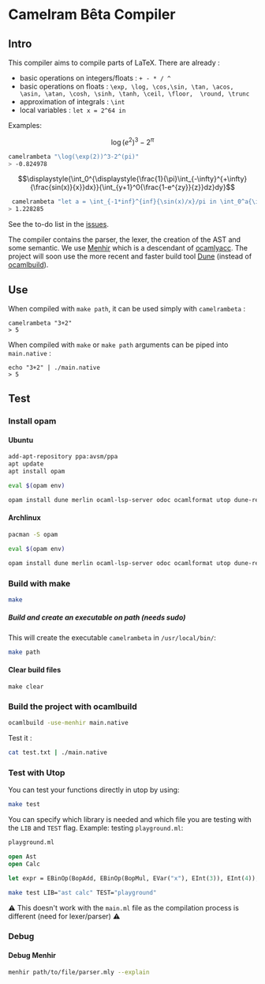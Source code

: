 # Camelram Bêta Compiler #

## Intro ##
This compiler aims to compile parts of LaTeX. There are already : 
- basic operations on integers/floats : `+ - * / ^`
- basic operations on floats : `\exp, \log, \cos,\sin, \tan, \acos, \asin, \atan, \cosh, \sinh, \tanh, \ceil, \floor, 
\round, \trunc`
- approximation of integrals : `\int`
- local variables : `let x = 2^64 in`

Examples:

$$ \displaystyle{\log(e^2)^3-2^{\pi}} $$
```sh 
camelrambeta "\log(\exp(2))^3-2^(pi)" 
> -0.824978
```
$$\displaystyle{\int_0^{\displaystyle{\frac{1}{\pi}\int_{-\infty}^{+\infty}{\frac{sin(x)}{x}}dx}}{\int_{y+1}^0{\frac{1-e^{zy}}{z}}dz}dy}$$
```sh 
 camelrambeta "let a = \int_{-1*inf}^{inf}{\sin(x)/x}/pi in \int_0^a{\int_{y+1}^0{(1-\exp(z*y))/z}d(z)}d(y)"   
> 1.228285
```

See the to-do list in the [issues](https://github.com/Camelram-Beta/compiler/issues).

The compiler contains the parser, the lexer, the creation of the AST and some semantic. We use 
[Menhir](http://gallium.inria.fr/~fpottier/menhir/) which is a descendant of 
[ocamlyacc](https://v2.ocaml.org/manual/lexyacc.html). The project will soon use the more recent and faster build 
tool [Dune](https://dune.build/) (instead of [ocamlbuild](https://github.com/ocaml/ocamlbuild)).

## Use ##

When compiled with `make path`, it can be used simply with `camelrambeta` : 
```shell
camelrambeta "3+2"
> 5 
```

When compiled with `make` or `make path` arguments can be piped into `main.native` : 
```shell
echo "3+2" | ./main.native 
> 5
```


## Test ##
### Install opam 
#### Ubuntu
```sh
add-apt-repository ppa:avsm/ppa
apt update
apt install opam

eval $(opam env)

opam install dune merlin ocaml-lsp-server odoc ocamlformat utop dune-release
```

#### Archlinux 
```sh
pacman -S opam

eval $(opam env)

opam install dune merlin ocaml-lsp-server odoc ocamlformat utop dune-release
```
### Build with make
```sh 
make
```

##### Build and create an executable on path (needs sudo)
This will create the executable `camelrambeta` in `/usr/local/bin/`:
```sh 
make path
```

#### Clear build files
``` 
make clear
```

### Build the project with ocamlbuild
```sh
ocamlbuild -use-menhir main.native 
```

Test it :
```sh 
cat test.txt | ./main.native
```

### Test with Utop
You can test your functions directly in utop by using:
```sh 
make test 
```
You can specify which library is needed and which file you are testing with the `LIB` and `TEST` flag. Example: testing 
`playground.ml`:
```ocaml
playground.ml

open Ast 
open Calc

let expr = EBinOp(BopAdd, EBinOp(BopMul, EVar("x"), EInt(3)), EInt(4));;
```
```sh 
make test LIB="ast calc" TEST="playground"
```
⚠️ This doesn't work with the `main.ml` file as the compilation process is different (need for lexer/parser) ⚠️

### Debug 
#### Debug Menhir 
```sh 
menhir path/to/file/parser.mly --explain
```

